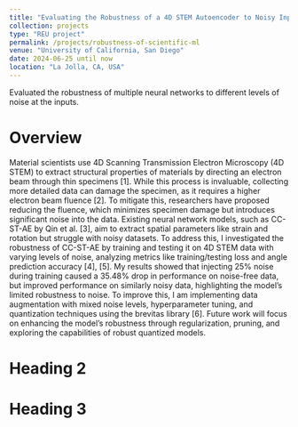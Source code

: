 ```yaml
---
title: "Evaluating the Robustness of a 4D STEM Autoencoder to Noisy Inputs"
collection: projects
type: "REU project"
permalink: /projects/robustness-of-scientific-ml
venue: "University of California, San Diego"
date: 2024-06-25 until now
location: "La Jolla, CA, USA"
---
```


Evaluated the robustness of multiple neural networks to different levels of noise at the inputs.

Overview
======
Material scientists use 4D Scanning Transmission Electron Microscopy (4D STEM) to extract
structural properties of materials by directing an electron beam through thin specimens [1]. While
this process is invaluable, collecting more detailed data can damage the specimen, as it requires a
higher electron beam fluence [2]. To mitigate this, researchers have proposed reducing the fluence,
which minimizes specimen damage but introduces significant noise into the data. Existing neural
network models, such as CC-ST-AE by Qin et al. [3], aim to extract spatial parameters like strain
and rotation but struggle with noisy datasets. To address this, I investigated the robustness of
CC-ST-AE by training and testing it on 4D STEM data with varying levels of noise, analyzing
metrics like training/testing loss and angle prediction accuracy [4], [5]. My results showed that
injecting 25% noise during training caused a 35.48% drop in performance on noise-free data, but
improved performance on similarly noisy data, highlighting the model’s limited robustness to noise.
To improve this, I am implementing data augmentation with mixed noise levels, hyperparameter
tuning, and quantization techniques using the brevitas library [6]. Future work will focus on
enhancing the model’s robustness through regularization, pruning, and exploring the capabilities
of robust quantized models.

Heading 2
======

Heading 3
======
